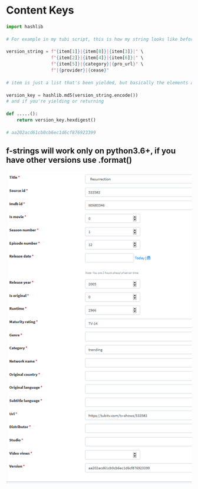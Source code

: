 # Content Keys

```py
import hashlib

# For example in my tubi script, this is how my string looks like before encoding it,

version_string = f"{item[1]}|{item[8]}|{item[3]}|" \
                 f"{item[2]}|{item[4]}|{item[6]}|" \
                 f"{item[5]}|{category}|{pro_url}" \
                 f"|{provider}|{cease}"

# item is just a list that's been yielded, but basically the elements are the metadata, such as title, release_date, url, other dates, genres, ratings, etc.

version_key = hashlib.md5(version_string.encode())
# and if you're yielding or returning 

def .....():
    return version_key.hexdigest()
    
# aa202acd61cb0cb6ec1d6cf876923399
```
## f-strings will work only on python3.6+, if you have other versions use .format()
![Example](https://raw.githubusercontent.com/SimeonAleksov/content_keys/master/ZoDLpAg.png)
